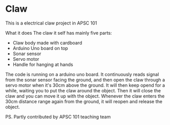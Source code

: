 # Claw

This is a electrical claw project in APSC 101

What it does
  The claw it self has mainly five parts:
  - Claw body made with cardboard
  - Arduino Uno board on top
  - Sonar sensor
  - Servo motor
  - Handle for hanging at hands
  
  The code is running on a arduino uno board. It continuously reads signal from the sonar sensor facing the ground, and then open the claw through a servo motor when it's 30cm above the ground. It will then keep opend for a while, waiting you to put the claw around the object. Then it will close the claw and you can move it up with the object. Whenever the claw enters the 30cm distance range again from the ground, it will reopen and release the object.

PS. Partly contributed by APSC 101 teaching team
